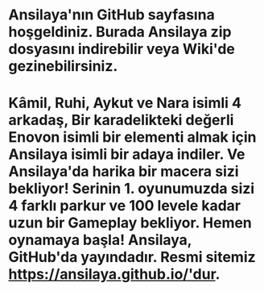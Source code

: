 # Ansilaya'nın GitHub sayfasına hoşgeldiniz. Burada Ansilaya zip dosyasını indirebilir veya Wiki'de gezinebilirsiniz.
# Kâmil, Ruhi, Aykut ve Nara isimli 4 arkadaş, Bir karadelikteki değerli Enovon isimli bir elementi almak için Ansilaya isimli bir adaya indiler. Ve Ansilaya'da harika bir macera sizi bekliyor! Serinin 1. oyunumuzda sizi 4 farklı parkur ve 100 levele kadar uzun bir Gameplay bekliyor. Hemen oynamaya başla! Ansilaya, GitHub'da yayındadır. Resmi sitemiz https://ansilaya.github.io/'dur.
